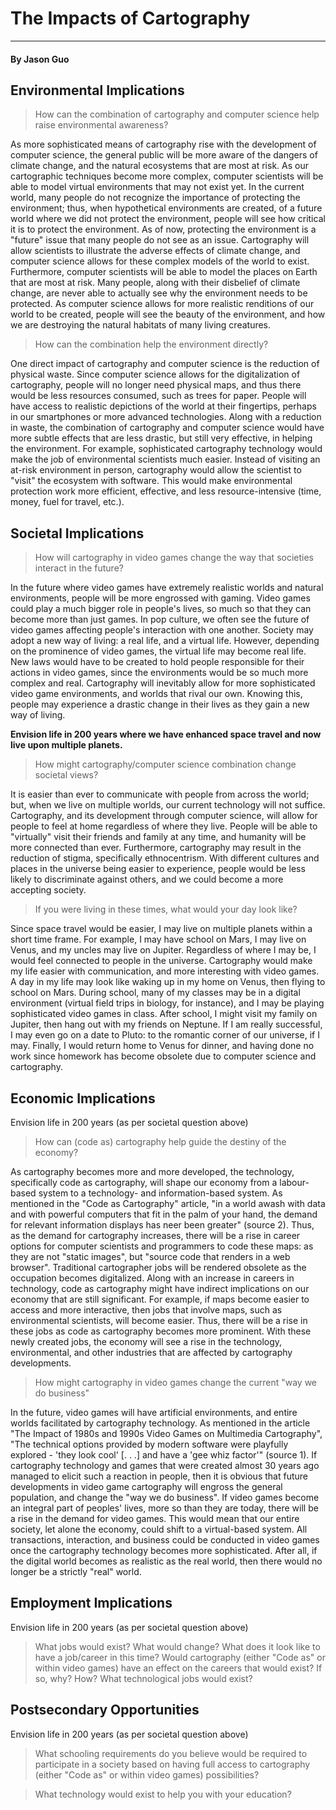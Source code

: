 # The Impacts of Cartography 
-------
#### By Jason Guo

Environmental Implications
-------
> How can the combination of cartography and computer science help raise environmental awareness?

As more sophisticated means of cartography rise with the development of computer science, the general public will be more aware of the dangers of climate change, and the natural ecosystems that are most at risk. As our cartographic techniques become more complex, computer scientists will be able to model virtual environments that may not exist yet. In the current world, many people do not recognize the importance of protecting the environment; thus, when hypothetical environments are created, of a future world where we did not protect the environment, people will see how critical it is to protect the environment. As of now, protecting the environment is a "future" issue that many people do not see as an issue. Cartography will allow scientists to illustrate the adverse effects of climate change, and computer science allows for these complex models of the world to exist. Furthermore, computer scientists will be able to model the places on Earth that are most at risk. Many people, along with their disbelief of climate change, are never able to actually see why the environment needs to be protected. As computer science allows for more realistic renditions of our world to be created, people will see the beauty of the environment, and how we are destroying the natural habitats of many living creatures.

> How can the combination help the environment directly?

One direct impact of cartography and computer science is the reduction of physical waste. Since computer science allows for the digitalization of cartography, people will no longer need physical maps, and thus there would be less resources consumed, such as trees for paper. People will have access to realistic depictions of the world at their fingertips, perhaps in our smartphones or more advanced technologies. Along with a reduction in waste, the combination of cartography and computer science would have more subtle effects that are less drastic, but still very effective, in helping the environment. For example, sophisticated cartography technology would make the job of environmental scientists much easier. Instead of visiting an at-risk environment in person, cartography would allow the scientist to "visit" the ecosystem with software. This would make environmental protection work more efficient, effective, and less resource-intensive (time, money, fuel for travel, etc.).

Societal Implications
-------
> How will cartography in video games change the way that societies interact in the future?

In the future where video games have extremely realistic worlds and natural environments, people will be more engrossed with gaming. Video games could play a much bigger role in people's lives, so much so that they can become more than just games. In pop culture, we often see the future of video games affecting people's interaction with one another. Society may adopt a new way of living: a real life, and a virtual life. However, depending on the prominence of video games, the virtual life may become real life. New laws would have to be created to hold people responsible for their actions in video games, since the environments would be so much more complex and real. Cartography will inevitably allow for more sophisticated video game environments, and worlds that rival our own. Knowing this, people may experience a drastic change in their lives as they gain a new way of living.

**Envision life in 200 years where we have enhanced space travel and now live upon multiple planets.**

> How might cartography/computer science combination change societal views?

It is easier than ever to communicate with people from across the world; but, when we live on multiple worlds, our current technology will not suffice. Cartography, and its development through computer science, will allow for people to feel at home regardless of where they live. People will be able to "virtually" visit their friends and family at any time, and humanity will be more connected than ever. Furthermore, cartography may result in the reduction of stigma, specifically ethnocentrism. With different cultures and places in the universe being easier to experience, people would be less likely to discriminate against others, and we could become a more accepting society. 

> If you were living in these times, what would your day look like?

Since space travel would be easier, I may live on multiple planets within a short time frame. For example, I may have school on Mars, I may live on Venus, and my uncles may live on Jupiter. Regardless of where I may be, I would feel connected to people in the universe. Cartography would make my life easier with communication, and more interesting with video games. A day in my life may look like waking up in my home on Venus, then flying to school on Mars. During school, many of my classes may be in a digital environment (virtual field trips in biology, for instance), and I may be playing sophisticated video games in class. After school, I might visit my family on Jupiter, then hang out with my friends on Neptune. If I am really successful, I may even go on a date to Pluto: to the romantic corner of our universe, if I may. Finally, I would return home to Venus for dinner, and having done no work since homework has become obsolete due to computer science and cartography.

Economic Implications
-------
Envision life in 200 years (as per societal question above)

> How can (code as) cartography help guide the destiny of the economy?

As cartography becomes more and more developed, the technology, specifically code as cartography, will shape our economy from a labour-based system to a technology- and information-based system. As mentioned in the "Code as Cartography" article, "in a world awash with data and with powerful computers that fit in the palm of your hand, the demand for relevant information displays has neer been greater" (source 2). Thus, as the demand for cartography increases, there will be a rise in career options for computer scientists and programmers to code these maps: as they are not "static images", but "source code that renders in a web browser". Traditional cartographer jobs will be rendered obsolete as the occupation becomes digitalized. Along with an increase in careers in technology, code as cartography might have indirect implications on our economy that are still significant. For example, if maps become easier to access and more interactive, then jobs that involve maps, such as environmental scientists, will become easier. Thus, there will be a rise in these jobs as code as cartography becomes more prominent. With these newly created jobs, the economy will see a rise in the technology, environmental, and other industries that are affected by cartography developments. 

> How might cartography in video games change the current "way we do business"

In the future, video games will have artificial environments, and entire worlds facilitated by cartography technology. As mentioned in the article "The Impact of 1980s and 1990s Video Games on Multimedia Cartography", "The technical options provided by modern software were playfully explored - 'they look cool' [. . .] and have a 'gee whiz factor'" (source 1). If cartography technology and games that were created almost 30 years ago managed to elicit such a reaction in people, then it is obvious that future developments in video game cartography will engross the general population, and change the "way we do business". If video games become an integral part of peoples' lives, more so than they are today, there will be a rise in the demand for video games. This would mean that our entire society, let alone the economy, could shift to a virtual-based system. All transactions, interaction, and business could be conducted in video games once the cartography technology becomes more sophisticated. After all, if the digital world becomes as realistic as the real world, then there would no longer be a strictly "real" world.   


Employment Implications
-------
Envision life in 200 years (as per societal question above)

> What jobs would exist? What would change? What does it look like to have a job/career in this time? Would cartography (either "Code as" or within video games) have an effect on the careers that would exist? If so, why? How? What technological jobs would exist?

Postsecondary Opportunities
-------
Envision life in 200 years (as per societal question above)

> What schooling requirements do you believe would be required to participate in a society based on having full access to cartography (either "Code as" or within video games) possibilities?

> What technology would exist to help you with your education?
